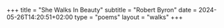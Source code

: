 +++
title = "She Walks In Beauty"
subtitle = "Robert Byron"
date = 2024-05-26T14:20:51+02:00
type = "poems"
layout = "walks"
+++
